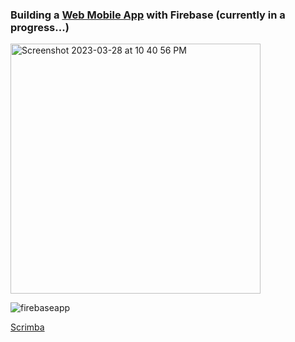 ### Building a [Web Mobile App](https://mobileappwithfirebase.netlify.app) with Firebase (currently in a progress...)

<img width="400" alt="Screenshot 2023-03-28 at 10 40 56 PM" src="https://user-images.githubusercontent.com/82247833/228437161-090df491-a1f5-48db-adb3-a8908c57f9ef.png">

![firebaseapp](https://user-images.githubusercontent.com/82247833/228437992-8621d90e-dbe1-44aa-98b4-395d36cb2c40.gif)




[Scrimba](https://scrimba.com/learn/firebase)
